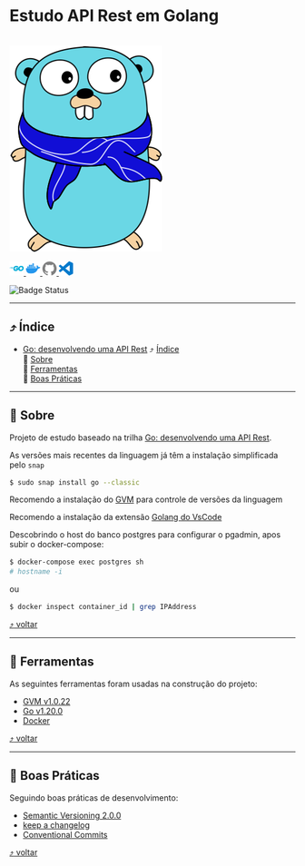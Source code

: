 # Estudo API Rest em Golang 
<br> 
<img src="./docs/images/gopher.png">

[<img src="./docs/images/icons/go.svg" width="25px" height="25px" alt="go" title="Go"> <img src="./docs/images/icons/docker.svg" width="25px" height="25px" alt="Docker" title="Docker"> <img src="./docs/images/icons/github.svg" width="25px" height="25px" alt="GitHub" title="GitHub"> <img src="./docs/images/icons/visualstudiocode.svg" width="25px" height="25px" alt="vscode" title="vscode">](#estudo-de-autenticação-testes-e-segurança-em-nodejs) <!-- icons by https://simpleicons.org/?q=types -->



![Badge Status](https://img.shields.io/badge/STATUS-ENCERRADO-blue)

---

<a id="indice"></a>
## :arrow_heading_up: Índice
<!--ts-->
- [Go: desenvolvendo uma API Rest](#estudo-de-autenticação-testes-e-segurança-em-nodejs)
  :arrow_heading_up: [Índice](#arrow_heading_up-índice)<br>
  :green_book: [Sobre](#green_book-sobre)<br>
  :hammer: [Ferramentas](#hammer-ferramentas)<br>
  :clap: [Boas Práticas](#clap-boas-práticas)<br>

<!--te-->
---
<a id="sobre"></a>
## :green_book: Sobre
Projeto de estudo baseado na trilha [Go: desenvolvendo uma API Rest](https://www.alura.com.br/curso-online-go-desenvolvendo-api-rest).


As versões mais recentes da linguagem já têm a instalação simplificada pelo `snap`
```bash
$ sudo snap install go --classic
```

Recomendo a instalação do [GVM](https://github.com/moovweb/gvm) para controle de versões da linguagem

Recomendo a instalação da extensão [Golang do VsCode](https://marketplace.visualstudio.com/items?itemName=golang.go)


Descobrindo o host do banco postgres para configurar o pgadmin, apos subir o docker-compose:

```bash
$ docker-compose exec postgres sh
# hostname -i
```
ou
```bash
$ docker inspect container_id | grep IPAddress
```

[:arrow_heading_up: voltar](#indice)

---

<a id="ferramentas"></a>
## :hammer: Ferramentas
As seguintes ferramentas foram usadas na construção do projeto:

- [GVM v1.0.22](https://github.com/moovweb/gvm)
- [Go v1.20.0](https://go.dev/)
- [Docker](https://www.docker.com/)

[:arrow_heading_up: voltar](#indice)

---


<a id="boas-praticas"></a>
## :clap: Boas Práticas
Seguindo boas práticas de desenvolvimento:
- [Semantic Versioning 2.0.0](https://semver.org/spec/v2.0.0.html)
- [keep a changelog](https://keepachangelog.com/en/1.0.0/)
- [Conventional Commits](https://www.conventionalcommits.org/en/v1.0.0/)

[:arrow_heading_up: voltar](#indice)



